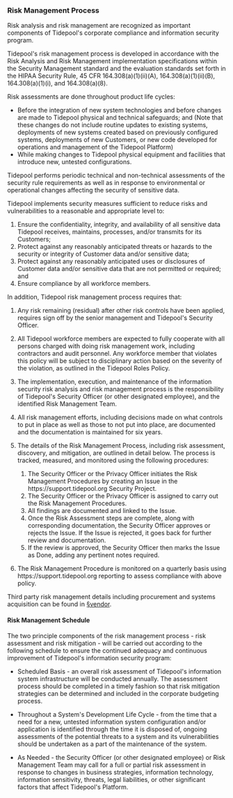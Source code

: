 ### Risk Management Process

Risk analysis and risk management are recognized as important components of
Tidepool's corporate compliance and information security program.

Tidepool's risk management process is developed in accordance with
the Risk Analysis and Risk Management implementation specifications within the
Security Management standard and the evaluation standards set forth in the HIPAA
Security Rule, 45 CFR 164.308(a)(1)(ii)(A), 164.308(a)(1)(ii)(B),
164.308(a)(1)(i), and 164.308(a)(8).

Risk assessments are done throughout product life cycles:

  * Before the integration of new system technologies and before changes are
    made to Tidepool physical and technical safeguards; and (Note that these
    changes do not include routine updates to existing systems, deployments of
    new systems created based on previously configured systems, deployments of
    new Customers, or new code developed for operations and management of the
    Tidepool Platform)
  * While making changes to Tidepool physical equipment and facilities that
    introduce new, untested configurations.

Tidepool performs periodic technical and non-technical assessments of the
security rule requirements as well as in response to environmental or
operational changes affecting the security of sensitive data.

Tidepool implements security measures sufficient to reduce risks and
vulnerabilities to a reasonable and appropriate level to:

  1. Ensure the confidentiality, integrity, and availability of all sensitive data
     Tidepool receives, maintains, processes, and/or transmits for its
     Customers;
  2. Protect against any reasonably anticipated threats or hazards to the
     security or integrity of Customer data and/or sensitive data;
  3. Protect against any reasonably anticipated uses or disclosures of Customer
     data and/or sensitive data that are not permitted or required; and
  4. Ensure compliance by all workforce members.

In addition, Tidepool risk management process requires that:

1. Any risk remaining (residual) after other risk controls have been applied,
   requires sign off by the senior management and Tidepool's Security Officer.
2. All Tidepool workforce members are expected to fully cooperate with all
   persons charged with doing risk management work, including contractors and
   audit personnel. Any workforce member that violates this policy will be
   subject to disciplinary action based on the severity of the violation, as
   outlined in the Tidepool Roles Policy.
3. The implementation, execution, and maintenance of the information security
   risk analysis and risk management process is the responsibility of Tidepool's
   Security Officer (or other designated employee), and the identified Risk
   Management Team.
4. All risk management efforts, including decisions made on what controls to put
   in place as well as those to not put into place, are documented and the
   documentation is maintained for six years.
5. The details of the Risk Management Process, including risk assessment,
   discovery, and mitigation, are outlined in detail below. The process is
   tracked, measured, and monitored using the following procedures:

    1. The Security Officer or the Privacy Officer initiates the Risk Management
       Procedures by creating an Issue in the https:&#x2F;&#x2F;support.tidepool.org Security Project.
    2. The Security Officer or the Privacy Officer is assigned to carry out the
       Risk Management Procedures.
    3. All findings are documented and linked to the Issue.
    4. Once the Risk Assessment steps are complete, along with corresponding
       documentation, the Security Officer approves or rejects the Issue. If the
       Issue is rejected, it goes back for further review and documentation.
    5. If the review is approved, the Security Officer then marks the Issue as
       Done, adding any pertinent notes required.

6. The Risk Management Procedure is monitored on a quarterly basis using https:&#x2F;&#x2F;support.tidepool.org
   reporting to assess compliance with above policy.

Third party risk management details including procurement and systems
acquisition can be found in [§vendor](vendor.md).

#### Risk Management Schedule

The two principle components of the risk management process - risk assessment
and risk mitigation - will be carried out according to the following schedule to
ensure the continued adequacy and continuous improvement of Tidepool's
information security program:

* Scheduled Basis - an overall risk assessment of Tidepool's information system
  infrastructure will be conducted annually. The assessment process should be
  completed in a timely fashion so that risk mitigation strategies can be
  determined and included in the corporate budgeting process.

* Throughout a System's Development Life Cycle - from the time that a need for a
  new, untested information system configuration and/or application is
  identified through the time it is disposed of, ongoing assessments of the
  potential threats to a system and its vulnerabilities should be undertaken as
  a part of the maintenance of the system.

* As Needed - the Security Officer (or other designated employee) or Risk
  Management Team may call for a full or partial risk assessment in response to
  changes in business strategies, information technology, information
  sensitivity, threats, legal liabilities, or other significant factors that
  affect Tidepool's Platform.

